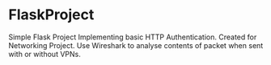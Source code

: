 # FlaskProject
Simple Flask Project Implementing basic HTTP Authentication. Created for Networking Project. Use Wireshark to analyse contents of packet when sent with or without VPNs.
